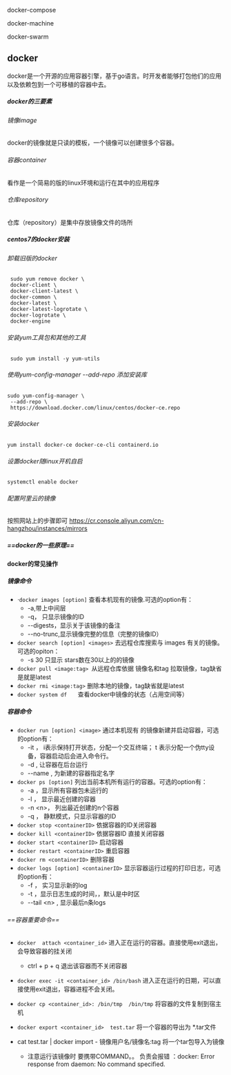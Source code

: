 docker-compose

docker-machine

docker-swarm





## docker

docker是一个开源的应用容器引擎，基于go语言。时开发者能够打包他们的应用以及依赖包到一个可移植的容器中去。

##### docker的三要素

###### 镜像image

docker的镜像就是只读的模板，一个镜像可以创建很多个容器。

###### 容器container

看作是一个简易的版的linux环境和运行在其中的应用程序

###### 仓库repository

仓库（repository）是集中存放镜像文件的场所 

##### centos7的docker安装

###### 卸载旧版的docker

```
 sudo yum remove docker \
 docker-client \
 docker-client-latest \
 docker-common \
 docker-latest \
 docker-latest-logrotate \
 docker-logrotate \
 docker-engine
```

###### 安装yum工具包和其他的工具

```
 sudo yum install -y yum-utils
```

###### 使用yum-config-manager --add-repo 添加安装库

```
sudo yum-config-manager \
 --add-repo \
 https://download.docker.com/linux/centos/docker-ce.repo
```

###### 安装docker

```shell
yum install docker-ce docker-ce-cli containerd.io
```

###### 设置docker随linux开机自启

```
systemctl enable docker
```

###### 配置阿里云的镜像

按照网站上的步骤即可 https://cr.console.aliyun.com/cn-hangzhou/instances/mirrors

##### ==docker的一些原理==



#### docker的常见操作

##### 镜像命令

- ·`docker images [option]` 查看本机现有的镜像.可选的option有：
  -  -a,带上中间层
  - -q， 只显示镜像的ID
  - --digests，显示关于该镜像的备注
  - --no-trunc,显示镜像完整的信息（完整的镜像ID）
- `docker search [option] <images>`  去远程仓库搜索与 images 有关的镜像。可选的opiton：
  - -s 30 只显示 stars数在30以上的的镜像
- `docker pull <image:tag> `从远程仓库依据 镜像名和tag 拉取镜像，tag缺省是就是latest
- `docker rmi <image:tag>`  删除本地的镜像，tag缺省就是latest
- `docker system df   `    查看docker中镜像的状态（占用空间等）

##### 容器命令

- `docker run [option] <image>` 通过本机现有 的镜像新建并启动容器，可选的option有：
  - -it ， i表示保持打开状态，分配一个交互终端； t 表示分配一个伪tty设备，容器启动后会进入命令行。
  - -d ,  让容器在后台运行
  - --name ,  为新建的容器指定名字
- `docker ps [option]` 列出当前本机所有运行的容器。可选的option有：
  - -a ，显示所有容器包未运行的
  - -l ， 显示最近创建的容器
  - -n \<n\>， 列出最近创建的n个容器
  - -q ， 静默模式，只显示容器的ID
- `docker stop <containerID>`  依据容器的ID关闭容器
- `docker kill <containerID>` 依据容器ID 直接关闭容器
- `docker start <containerID>` 启动容器
- `docker restart <containerID>` 重启容器
- `docker rm <containerID>` 删除容器
- `docker logs [option] <containerID>` 显示容器运行过程的打印日志，可选的option有：
  - -f ， 实习显示新的log
  - -t ，显示日志生成的时间，，默认是中时区
  - --tail \<n\> , 显示最后n条logs

###### ==容器重要命令== 

- `docker  attach <container_id>`  进入正在运行的容器。直接使用exit退出，会导致容器的挂关闭
  -  ctrl + p + q 退出该容器而不关闭容器  

- `docker exec -it <container_id> /bin/bash`    进入正在运行的日期，可以直接使用exit退出，容器进程不会关闭。
- `docker cp <container_id>: /bin/tmp  /bin/tmp`    将容器的文件复制到宿主机



- `docker export <container_id>  test.tar`  将一个容器的导出为 *.tar文件
- cat test.tar | docker import  -  镜像用户名/镜像名:tag     将一个tar包导入为镜像
  - 注意运行该镜像时 要携带COMMAND。。 负责会报错 ：docker: Error response from daemon: No command specified.



 
